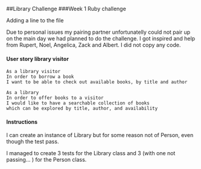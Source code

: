 ##Library Challenge
###Week 1 Ruby challenge

Adding a line to the file

Due to personal issues my pairing partner unfortunatelly could not pair up on the main day we had planned to do the challenge. I got inspired and help from Rupert, Noel, Angelica, Zack and Albert. I did not copy any code.

#### User story library visitor

```
As a library visitor 
In order to borrow a book
I want to be able to check out available books, by title and author
```

```
As a library
In order to offer books to a visitor
I would like to have a searchable collection of books
which can be explored by title, author, and availability
```

#### Instructions

I can create an instance of Library but for some reason not of Person, even though the test pass.

I managed to create 3 tests for the Library class and 3 (with one not passing... ) for the Person class.